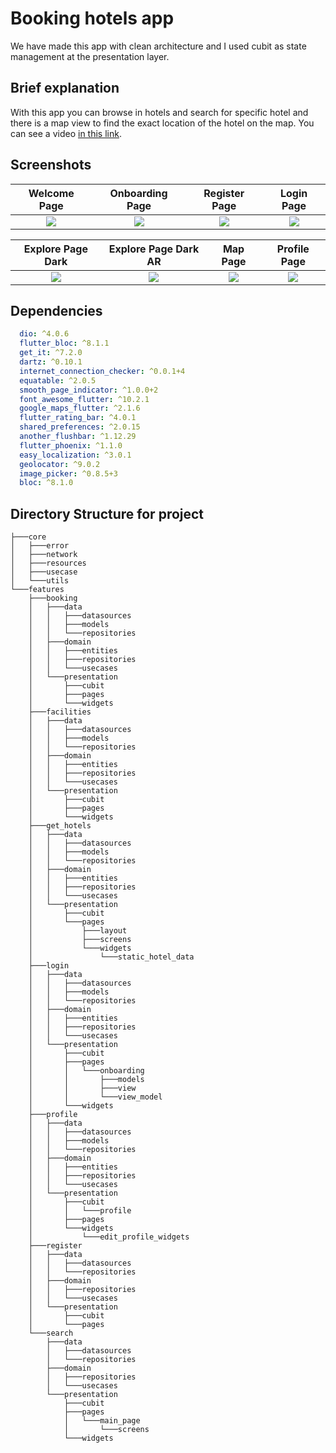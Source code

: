 # **Booking hotels app**

We have made this app with clean architecture and I used cubit as state management at the presentation layer.

## Brief explanation

With this app you can browse in hotels and search for specific hotel and there is a map view to find the exact location of the hotel on the map. You can see a video [in this link](https://drive.google.com/drive/folders/1JkvEUWO9Eu4MhOyQ2Mi8gDVlOMutxHKS?usp=sharing).

## Screenshots

  Welcome Page                 |   Onboarding Page        |  Register Page | Login Page 
:-------------------------:|:-------------------------:|:-------------------------:|:-------------------------:
![](https://github.com/MOHAB28/booking_app/blob/master/screenshots/welcome_screen.jpg?raw=true)|![](https://github.com/MOHAB28/booking_app/blob/master/screenshots/onboarding_screen.jpg?raw=true)|![](https://github.com/MOHAB28/booking_app/blob/master/screenshots/register_screen.jpg?raw=true)|![](https://github.com/MOHAB28/booking_app/blob/master/screenshots/login_screen.jpg?raw=true)

  Explore Page Dark                 |   Explore Page Dark AR        |  Map Page | Profile Page 
:-------------------------:|:-------------------------:|:-------------------------:|:-------------------------:
![](https://github.com/MOHAB28/booking_app/blob/master/screenshots/explore_screen_dark.jpg?raw=true)|![](https://github.com/MOHAB28/booking_app/blob/master/screenshots/explore_screen_light_ar.jpg?raw=true)|![](https://github.com/MOHAB28/booking_app/blob/master/screenshots/map_screen_part_1.jpg?raw=true)|![](https://github.com/MOHAB28/booking_app/blob/master/screenshots/pofile_screen.jpg?raw=true)

## Dependencies

```yaml
  dio: ^4.0.6
  flutter_bloc: ^8.1.1
  get_it: ^7.2.0
  dartz: ^0.10.1
  internet_connection_checker: ^0.0.1+4
  equatable: ^2.0.5
  smooth_page_indicator: ^1.0.0+2
  font_awesome_flutter: ^10.2.1
  google_maps_flutter: ^2.1.6
  flutter_rating_bar: ^4.0.1
  shared_preferences: ^2.0.15
  another_flushbar: ^1.12.29
  flutter_phoenix: ^1.1.0
  easy_localization: ^3.0.1
  geolocator: ^9.0.2
  image_picker: ^0.8.5+3
  bloc: ^8.1.0
```


## Directory Structure for project

```
├───core
│   ├───error
│   ├───network
│   ├───resources
│   ├───usecase
│   └───utils
└───features
    ├───booking
    │   ├───data
    │   │   ├───datasources
    │   │   ├───models
    │   │   └───repositories
    │   ├───domain
    │   │   ├───entities
    │   │   ├───repositories
    │   │   └───usecases
    │   └───presentation
    │       ├───cubit
    │       ├───pages
    │       └───widgets
    ├───facilities
    │   ├───data
    │   │   ├───datasources
    │   │   ├───models
    │   │   └───repositories
    │   ├───domain
    │   │   ├───entities
    │   │   ├───repositories
    │   │   └───usecases
    │   └───presentation
    │       ├───cubit
    │       ├───pages
    │       └───widgets
    ├───get_hotels
    │   ├───data
    │   │   ├───datasources
    │   │   ├───models
    │   │   └───repositories
    │   ├───domain
    │   │   ├───entities
    │   │   ├───repositories
    │   │   └───usecases
    │   └───presentation
    │       ├───cubit
    │       └───pages
    │           ├───layout
    │           ├───screens
    │           └───widgets
    │               └───static_hotel_data
    ├───login
    │   ├───data
    │   │   ├───datasources
    │   │   ├───models
    │   │   └───repositories
    │   ├───domain
    │   │   ├───entities
    │   │   ├───repositories
    │   │   └───usecases
    │   └───presentation
    │       ├───cubit
    │       ├───pages
    │       │   └───onboarding
    │       │       ├───models
    │       │       ├───view
    │       │       └───view_model
    │       └───widgets
    ├───profile
    │   ├───data
    │   │   ├───datasources
    │   │   ├───models
    │   │   └───repositories
    │   ├───domain
    │   │   ├───entities
    │   │   ├───repositories
    │   │   └───usecases
    │   └───presentation
    │       ├───cubit
    │       │   └───profile
    │       ├───pages
    │       └───widgets
    │           └───edit_profile_widgets
    ├───register
    │   ├───data
    │   │   ├───datasources
    │   │   └───repositories
    │   ├───domain
    │   │   ├───repositories
    │   │   └───usecases
    │   └───presentation
    │       ├───cubit
    │       └───pages
    └───search
        ├───data
        │   ├───datasources
        │   └───repositories
        ├───domain
        │   ├───repositories
        │   └───usecases
        └───presentation
            ├───cubit
            ├───pages
            │   └───main_page
            │       └───screens
            └───widgets
```
